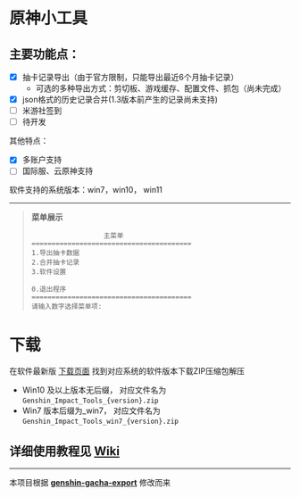 # 原神小工具


## 主要功能点：
- [X] 抽卡记录导出（由于官方限制，只能导出最近6个月抽卡记录）    
  - 可选的多种导出方式：剪切板、游戏缓存、配置文件、抓包（尚未完成）
- [X] json格式的历史记录合并(1.3版本前产生的记录尚未支持)
- [ ] 米游社签到
- [ ] 待开发

其他特点：
- [X] 多账户支持
- [ ] 国际服、云原神支持

软件支持的系统版本：win7，win10， win11

---

> **菜单展示**
> ```shell
>                   主菜单
> ========================================
> 1.导出抽卡数据
> 2.合并抽卡记录
> 3.软件设置
> 
> 0.退出程序
> ========================================
> 请输入数字选择菜单项:
> ```


# 下载

在软件最新版 [下载页面][2] 找到对应系统的软件版本下载ZIP压缩包解压
- Win10 及以上版本无后缀， 对应文件名为 `Genshin_Impact_Tools_{version}.zip`
- Win7 版本后缀为_win7， 对应文件名为 `Genshin_Impact_Tools_win7_{version}.zip`

## 详细使用教程见 [Wiki][1]


---
本项目根据 **[genshin-gacha-export](https://github.com/sunfkny/genshin-gacha-export)** 修改而来

[2]: https://github.com/cntvc/Genshin-Impact-Tools/releases/latest
[1]: https://github.com/cntvc/Genshin-Impact-Tools/wiki

